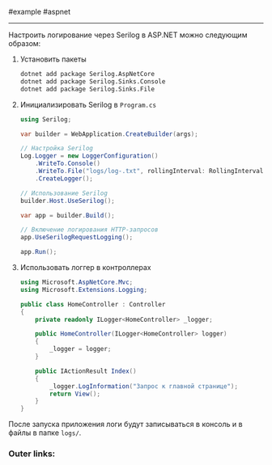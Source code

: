 #example #aspnet

___
Настроить логирование через Serilog в ASP.NET можно следующим образом:

1. Установить пакеты
	```sh
	dotnet add package Serilog.AspNetCore
	dotnet add package Serilog.Sinks.Console
	dotnet add package Serilog.Sinks.File
	```

2. Инициализировать Serilog в `Program.cs`
	```csharp
	using Serilog;
	
	var builder = WebApplication.CreateBuilder(args);
	
	// Настройка Serilog
	Log.Logger = new LoggerConfiguration()
	    .WriteTo.Console()
	    .WriteTo.File("logs/log-.txt", rollingInterval: RollingInterval.Day)
	    .CreateLogger();
	
	// Использование Serilog
	builder.Host.UseSerilog();
	
	var app = builder.Build();
	
	// Включение логирования HTTP-запросов
	app.UseSerilogRequestLogging();
	
	app.Run();
	```

3. Использовать логгер в контроллерах

	```csharp
	using Microsoft.AspNetCore.Mvc;
	using Microsoft.Extensions.Logging;
	
	public class HomeController : Controller
	{
	    private readonly ILogger<HomeController> _logger;
	
	    public HomeController(ILogger<HomeController> logger)
	    {
	        _logger = logger;
	    }
	
	    public IActionResult Index()
	    {
	        _logger.LogInformation("Запрос к главной странице");
	        return View();
	    }
	}
	```

После запуска приложения логи будут записываться в консоль и в файлы в папке `logs/`.

### Outer links: